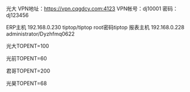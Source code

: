 光大
VPN地址：https://vpn.cqgdcy.com:4123
VPN帐号：dj10001 密码：dj123456

ERP主机  192.168.0.230  tiptop/tiptop
root密码tiptop
报表主机 192.168.0.228  administrator/Dyzhfmq0622

光大TOPENT=100

光前TOPENT=60

君哥TOPENT=200

光昊TOPENT=68